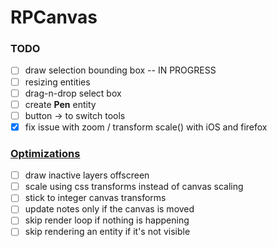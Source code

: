 # RPCanvas
### TODO
- [ ] draw selection bounding box -- IN PROGRESS
- [ ] resizing entities
- [ ] drag-n-drop select box
- [ ] create **Pen** entity
- [ ] button -> to switch tools
- [X] fix issue with zoom / transform scale() with iOS and firefox

### [Optimizations](https://developer.mozilla.org/en-US/docs/Web/API/Canvas_API/Tutorial/Optimizing_canvas)
- [ ] draw inactive layers offscreen
- [ ] scale using css transforms instead of canvas scaling
- [ ] stick to integer canvas transforms
- [ ] update notes only if the canvas is moved
- [ ] skip render loop if nothing is happening
- [ ] skip rendering an entity if it's not visible
